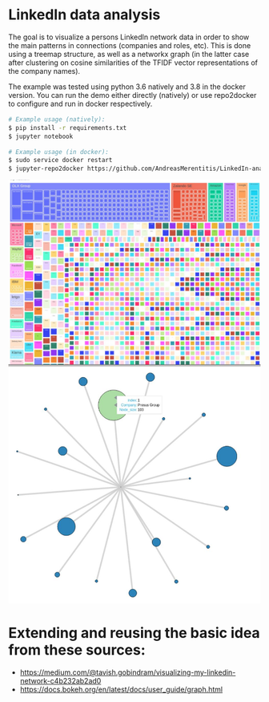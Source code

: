 # LinkedIn data analysis


The goal is to visualize a persons LinkedIn network data in order to show the main patterns in connections 
(companies and roles, etc). This is done using a treemap structure, as well as a networkx graph (in the latter
case after clustering on cosine similarities of the TFIDF vector representations of the company names). 

The example was tested using python 3.6 natively and 3.8 in the docker version. You can run the demo either 
directly (natively) or use repo2docker to configure and run in docker respectively.


```bash
# Example usage (natively): 
$ pip install -r requirements.txt
$ jupyter notebook 
```

```bash
# Example usage (in docker): 
$ sudo service docker restart
$ jupyter-repo2docker https://github.com/AndreasMerentitis/LinkedIn-analysis
```

![relative path 1](/Network_treemap.jpeg?raw=true "Network_treemap.jpeg")
![relative path 2](/Interactive_graph.jpeg?raw=true "Interactive_graph.jpeg")


# Extending and reusing the basic idea from these sources:
* https://medium.com/@tavish.gobindram/visualizing-my-linkedin-network-c4b232ab2ad0
* https://docs.bokeh.org/en/latest/docs/user_guide/graph.html



